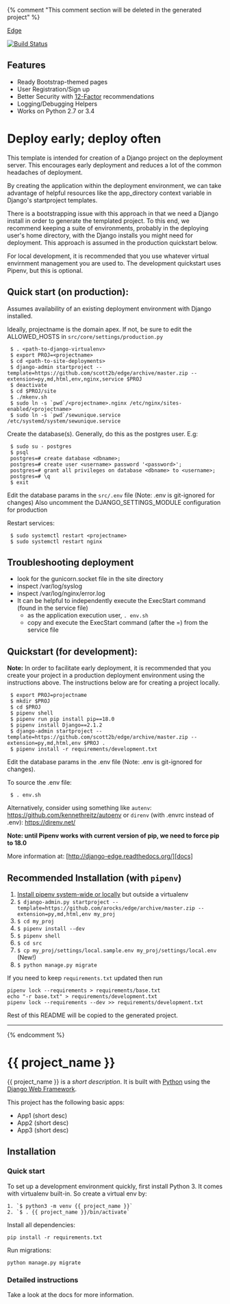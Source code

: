 {% comment "This comment section will be deleted in the generated project" %}

 [Edge][docs]

[![Build Status](https://travis-ci.org/arocks/edge.svg?branch=master)](https://travis-ci.org/arocks/edge)

## Features

* Ready Bootstrap-themed pages
* User Registration/Sign up
* Better Security with [12-Factor](http://12factor.net/) recommendations
* Logging/Debugging Helpers
* Works on Python 2.7 or 3.4

# Deploy early; deploy often

This template is intended for creation of a Django project on the deployment server. This encourages early deployment and reduces a lot of the common headaches of deployment.

By creating the application within the deployment environment, we can take advantage of helpful resources like the app_directory context variable in Django's startproject templates.

There is a bootstrapping issue with this approach in that we need a Django install in order to generate the templated project. To this end, we recommend keeping a suite of environments, probably in the deploying user's home directory, with the Django installs you might need for deployment. This approach is assumed in the production quickstart below.

For local development, it is recommended that you use whatever virtual envirnment management you are used to. The development quickstart uses Pipenv, but this is optional.

## Quick start (on production):

Assumes availability of an existing deployment environment with Django installed.

Ideally, projectname is the domain apex. If not, be sure to edit the ALLOWED_HOSTS
in `src/core/settings/production.py`

```
 $ . <path-to-django-virtualenv>
 $ export PROJ=<projectname>
 $ cd <path-to-site-deployments>
 $ django-admin startproject --template=https://github.com/scott2b/edge/archive/master.zip --extension=py,md,html,env,nginx,service $PROJ
 $ deactivate
 $ cd $PROJ/site
 $ ./mkenv.sh
 $ sudo ln -s `pwd`/<projectname>.nginx /etc/nginx/sites-enabled/<projectname>
 $ sudo ln -s `pwd`/sewunique.service /etc/systemd/system/sewunique.service
```

Create the database(s). Generally, do this as the postgres user. E.g:

```
 $ sudo su - postgres
 $ psql
 postgres=# create database <dbname>;
 postgres=# create user <username> password '<password>';
 postgres=# grant all privileges on database <dbname> to <username>;
 postgres=# \q
 $ exit
```

Edit the database params in the `src/.env` file (Note: .env is git-ignored for changes)
Also uncomment the DJANGO_SETTINGS_MODULE configuration for production

Restart services:

```
 $ sudo systemctl restart <projectname>
 $ sudo systemctl restart nginx
```

## Troubleshooting deployment

 * look for the gunicorn.socket file in the site directory
 * inspect /var/log/syslog
 * inspect /var/log/nginx/error.log
 * It can be helpful to independently execute the ExecStart command (found in the service file)
   - as the application execution user, `. env.sh`
   - copy and execute the ExecStart command (after the =) from the service file


## Quickstart (for development):

**Note:** In order to facilitate early deployment, it is recommended that you create your project in a production deployment environment using the instructions above. The instructions below are for creating a project locally.

```
 $ export PROJ=projectname
 $ mkdir $PROJ
 $ cd $PROJ
 $ pipenv shell
 $ pipenv run pip install pip==18.0
 $ pipenv install Django==2.1.2
 $ django-admin startproject --template=https://github.com/scott2b/edge/archive/master.zip --extension=py,md,html,env $PROJ .
 $ pipenv install -r requirements/development.txt
```


Edit the database params in the .env file (Note: .env is git-ignored for changes).

To source the .env file:

```
 $ . env.sh
```

Alternatively, consider using something like `autenv`: https://github.com/kennethreitz/autoenv
or `direnv` (with .envrc instead of .env):  https://direnv.net/

**Note: until Pipenv works with current version of pip, we need to force pip to 18.0**

More information at: [http://django-edge.readthedocs.org/][docs]

[docs]: http://django-edge.readthedocs.org/


## Recommended Installation (with `pipenv`)
1. [Install pipenv system-wide or locally](https://docs.pipenv.org/) but outside a virtualenv
2. `$ django-admin.py startproject --template=https://github.com/arocks/edge/archive/master.zip --extension=py,md,html,env my_proj`
3. `$ cd my_proj`
4. `$ pipenv install --dev`
4. `$ pipenv shell`
4. `$ cd src`
5. `$ cp my_proj/settings/local.sample.env my_proj/settings/local.env` (New!)
6. `$ python manage.py migrate`

If you need to keep `requirements.txt` updated then run

    pipenv lock --requirements > requirements/base.txt
    echo "-r base.txt" > requirements/development.txt
    pipenv lock --requirements --dev >> requirements/development.txt

Rest of this README will be copied to the generated project.

--------------------------------------------------------------------------------------------

{% endcomment %}

# {{ project_name }}

{{ project_name }} is a _short description_. It is built with [Python][0] using the [Django Web Framework][1].

This project has the following basic apps:

* App1 (short desc)
* App2 (short desc)
* App3 (short desc)

## Installation

### Quick start

To set up a development environment quickly, first install Python 3. It
comes with virtualenv built-in. So create a virtual env by:

    1. `$ python3 -m venv {{ project_name }}`
    2. `$ . {{ project_name }}/bin/activate`

Install all dependencies:

    pip install -r requirements.txt

Run migrations:

    python manage.py migrate

### Detailed instructions

Take a look at the docs for more information.

[0]: https://www.python.org/
[1]: https://www.djangoproject.com/
